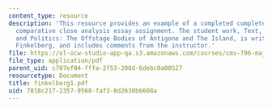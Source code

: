 ```yaml
---
content_type: resource
description: 'This resource provides an example of a completed completed ten-page
  comparative close analysis essay assignment. The student work, Text, Performance,
  and Politics: The Offstage Bodies of Antigone and The Island, is written by Amanda
  Finkelberg, and includes comments from the instructor.'
file: https://ol-ocw-studio-app-qa.s3.amazonaws.com/courses/cms-796-major-media-texts-fall-2006/7818c21723579568faf36d2630b6608a_finkelberg1.pdf
file_type: application/pdf
parent_uid: c707ef04-fffa-2f53-208d-6debc0a00527
resourcetype: Document
title: finkelberg1.pdf
uid: 7818c217-2357-9568-faf3-6d2630b6608a
---
```

